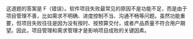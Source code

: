 这道题的答案是 F（错误）。软件项目失败最常见的原因不是功能不足，而是由于项目管理不善，比如需求不明确、进度控制不当、沟通不畅等问题。虽然功能重要，但项目失败往往是因为没有按时、按预算交付，或者产品质量不符合用户期望。因此，项目管理和需求管理才是影响项目成败的关键因素。